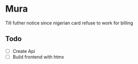 # Mura

Till futher notice since nigerian card refuse to work for billing

## Todo

- [ ] Create Api
- [ ] Build frontend with htmx
